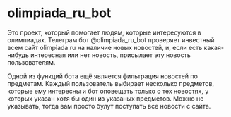 # olimpiada_ru_bot

Это проект, который помогает людям, которые интересуются в олимпиадах. Телеграм бот @olimpiada_ru_bot проверяет инвестный всем сайт olimpiada.ru на наличие новых новостей, и, если есть какая-нибудь интересная или нет новость, присылает эту новость пользователям. 

Одной из функций бота ещё является фильтрация новостей по предметам. Каждый пользователь выбирает несколько предметов, которые ему интересны и бот оповещать только о тех новостях, у которых указан хотя бы один из указаных предметов. Можно не указывать, тогда вам просто булут поступать все новости с сайта.
